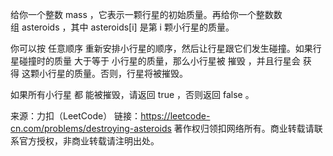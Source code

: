 给你一个整数 mass ，它表示一颗行星的初始质量。再给你一个整数数组 asteroids ，其中 asteroids[i] 是第 i 颗小行星的质量。

你可以按 任意顺序 重新安排小行星的顺序，然后让行星跟它们发生碰撞。如果行星碰撞时的质量 大于等于 小行星的质量，那么小行星被 摧毁 ，并且行星会 获得 这颗小行星的质量。否则，行星将被摧毁。

如果所有小行星 都 能被摧毁，请返回 true ，否则返回 false 。

来源：力扣（LeetCode）
链接：https://leetcode-cn.com/problems/destroying-asteroids
著作权归领扣网络所有。商业转载请联系官方授权，非商业转载请注明出处。